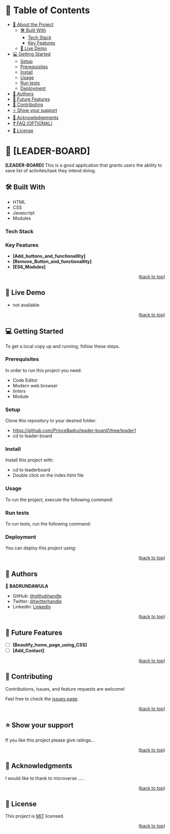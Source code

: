 # 📗 Table of Contents

- [📖 About the Project](#about-project)
  - [🛠 Built With](#built-with)
    - [Tech Stack](#tech-stack)
    - [Key Features](#key-features)
  - [🚀 Live Demo](#live-demo)
- [💻 Getting Started](#getting-started)
  - [Setup](#setup)
  - [Prerequisites](#prerequisites)
  - [Install](#install)
  - [Usage](#usage)
  - [Run tests](#run-tests)
  - [Deployment](#triangular_flag_on_post-deployment)
- [👥 Authors](#authors)
- [🔭 Future Features](#future-features)
- [🤝 Contributing](#contributing)
- [⭐️ Show your support](#support)
- [🙏 Acknowledgements](#acknowledgements)
- [❓ FAQ (OPTIONAL)](#faq)
- [📝 License](#license)

# 📖 [LEADER-BOARD] <a name="about-project"></a>

**[LEADER-BOARD]** 
This is a good application that grants users the ability to save list of activites/task they intend doing. 

## 🛠 Built With <a name="built-with"></a>

- HTML
- CSS
- Javascript
- Modules

### Tech Stack <a name="tech-stack"></a>

### Key Features <a name="key-features"></a>

- **[Add_buttons_and_functionallity]**
- **[Remove_Button_and_functionallity]**
- **[ES6_Modules]**

<p align="right">(<a href="#readme-top">back to top</a>)</p>

## 🚀 Live Demo <a name="live-demo"></a>


- not available

<p align="right">(<a href="#readme-top">back to top</a>)</p>

## 💻 Getting Started <a name="getting-started"></a>

To get a local copy up and running, follow these steps.

### Prerequisites

In order to run this project you need:
  - Code Editor  
  - Modern web browser 
  - linters 
  - Module

### Setup

Clone this repository to your desired folder:
- https://github.com/PrinceBadru/leader-board1/tree/leader1
- cd to leader-board
### Install

Install this project with:
- cd to leaderboard
- Double click on the index.html file

### Usage

To run the project, execute the following command:



### Run tests

To run tests, run the following command:

### Deployment

You can deploy this project using:


<p align="right">(<a href="#readme-top">back to top</a>)</p>


## 👥 Authors <a name="authors"></a>


👤 **BADRUNDAWULA**

- GitHub: [@githubhandle](https://github.com/PrinceBadru)
- Twitter: [@twitterhandle](https://twitter.com/BadruNdawula)
- LinkedIn: [LinkedIn](https://www.linkedin.com/in/badru-ndawula-930b7b217/)



<p align="right">(<a href="#readme-top">back to top</a>)</p>

<!-- FUTURE FEATURES -->

## 🔭 Future Features <a name="future-features"></a>

- [ ] **[Beautify_home_page_using_CSS]**
- [ ] **[Add_Contact]**

<p align="right">(<a href="#readme-top">back to top</a>)</p>

<!-- CONTRIBUTING -->

## 🤝 Contributing <a name="contributing"></a>

Contributions, issues, and feature requests are welcome!

Feel free to check the [issues page](../../issues/).

<p align="right">(<a href="#readme-top">back to top</a>)</p>

<!-- SUPPORT -->

## ⭐️ Show your support <a name="support"></a>


If you like this project please give ratings...

<p align="right">(<a href="#readme-top">back to top</a>)</p>

<!-- ACKNOWLEDGEMENTS -->

## 🙏 Acknowledgments <a name="acknowledgements"></a>

I would like to thank to microverse .....

<p align="right">(<a href="#readme-top">back to top</a>)</p>

<!-- LICENSE -->

## 📝 License <a name="license"></a>

This project is [MIT](./LICENSE) licensed.


<p align="right">(<a href="#readme-top">back to top</a>)</p>